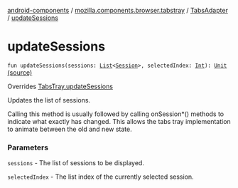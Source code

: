 [android-components](../../index.md) / [mozilla.components.browser.tabstray](../index.md) / [TabsAdapter](index.md) / [updateSessions](./update-sessions.md)

# updateSessions

`fun updateSessions(sessions: `[`List`](https://kotlinlang.org/api/latest/jvm/stdlib/kotlin.collections/-list/index.html)`<`[`Session`](../../mozilla.components.browser.session/-session/index.md)`>, selectedIndex: `[`Int`](https://kotlinlang.org/api/latest/jvm/stdlib/kotlin/-int/index.html)`): `[`Unit`](https://kotlinlang.org/api/latest/jvm/stdlib/kotlin/-unit/index.html) [(source)](https://github.com/mozilla-mobile/android-components/blob/master/components/browser/tabstray/src/main/java/mozilla/components/browser/tabstray/TabsAdapter.kt#L64)

Overrides [TabsTray.updateSessions](../../mozilla.components.concept.tabstray/-tabs-tray/update-sessions.md)

Updates the list of sessions.

Calling this method is usually followed by calling onSession*() methods to indicate what
exactly has changed. This allows the tabs tray implementation to animate between the old and
new state.

### Parameters

`sessions` - The list of sessions to be displayed.

`selectedIndex` - The list index of the currently selected session.